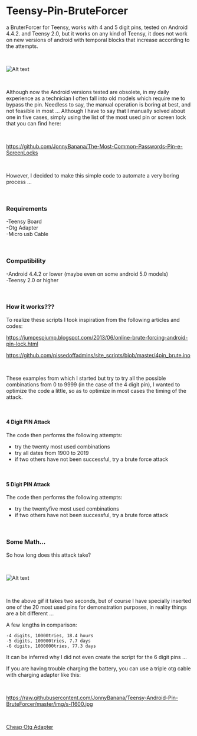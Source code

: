 # Teensy-Pin-BruteForcer

a BruterForcer for Teensy, works with 4 and 5 digit pins, tested on Android 4.4.2. and Teensy 2.0, but it works on any kind of Teensy, it does not work on new versions of android with temporal blocks that increase according to the attempts.

</BR>

![Alt text](https://raw.githubusercontent.com/JonnyBanana/Teensy-Android-Pin-BruteForcer/master/img/pinout.png)

</BR>

Although now the Android versions tested are obsolete, in my daily experience as a technician I often fall into old models which require me to bypass the pin.
Needless to say, the manual operation is boring at best, and not feasible in most ...
Although I have to say that I manually solved about one in five cases, simply using the list of the most used pin or screen lock that you can find here:

</BR>

https://github.com/JonnyBanana/The-Most-Common-Passwords-Pin-e-ScreenLocks


</BR>

However, I decided to make this simple code to automate a very boring process ...

</BR>

<h3>Requirements</h3>

-Teensy Board</BR>
-Otg Adapter</BR>
-Micro usb Cable</BR>

</BR>
<h3>Compatibility</h3>

-Android 4.4.2 or lower (maybe even on some android 5.0 models)</BR>
-Teensy 2.0 or higher</BR>

</BR>

<h3>How it works???</h3>

To realize these scripts I took inspiration from the following articles and codes:

https://jumpespjump.blogspot.com/2013/06/online-brute-forcing-android-pin-lock.html

https://github.com/pissedoffadmins/site_scripts/blob/master/4pin_brute.ino

</BR>

These examples from which I started but try to try all the possible combinations from 0 to 9999 (in the case of the 4 digit pin),
I wanted to optimize the code a little, so as to optimize in most cases the timing of the attack.

</BR>

<h4>4 Digit PIN Attack</h4>

The code then performs the following attempts:
- try the twenty most used combinations
- try all dates from 1900 to 2019
- if two others have not been successful, try a brute force attack

</BR>

<h4>5 Digit PIN Attack</h4>

The code then performs the following attempts:
- try the twentyfive most used combinations
- if two others have not been successful, try a brute force attack

</BR>

<h3>Some Math...</h3>

So how long does this attack take?

</BR>

![Alt text](https://raw.githubusercontent.com/JonnyBanana/Teensy-Android-Pin-BruteForcer/master/img/brute-gif.gif)

</BR>

In the above gif it takes two seconds, but of course I have specially inserted one of the 20 most 
used pins for demonstration purposes, in reality things are a bit different ...

A few lengths in comparison:

    -4 digits, 10000tries, 18.4 hours
    -5 digits, 100000tries, 7.7 days
    -6 digits, 1000000tries, 77.3 days
  

It can be inferred why I did not even create the script for the 6 digit pins ...

If you are having trouble charging the battery, you can use a triple otg cable with charging adapter like this:

</BR>

https://raw.githubusercontent.com/JonnyBanana/Teensy-Android-Pin-BruteForcer/master/img/s-l1600.jpg

</BR>

<a href="https://rover.ebay.com/rover/1/724-53478-19255-0/1?icep_id=114&ipn=icep&toolid=20004&campid=5338010827&mpre=https%3A%2F%2Fwww.ebay.it%2Fsch%2Fi.html%3F_from%3DR40%26_sacat%3D0%26_nkw%3Dotg%2520charge%26rt%3Dnc%26LH_PrefLoc%3D2%26_trksid%3Dp2045573.m1684">Cheap Otg Adapter</a>

</BR>
